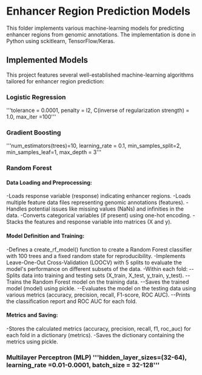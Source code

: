 # Enhancer Region Prediction Models

This folder implements various machine-learning models for predicting enhancer regions from genomic annotations. 
The implementation is done in Python using sckitlearn, TensorFlow/Keras.

## Implemented Models 

This project features several well-established machine-learning algorithms tailored for enhancer region prediction: 
### Logistic Regression 
'''tolerance = 0.0001, penalty = l2, C(inverse of regularization strength) = 1.0, max_iter =100'''

### Gradient Boosting 
'''num_estimators(trees)=10, learning_rate = 0.1, min_samples_split=2, min_samples_leaf=1, max_depth = 3'''

### Random Forest 

#### Data Loading and Preprocessing:
-Loads response variable (response) indicating enhancer regions.
-Loads multiple feature data files representing genomic annotations (features).
-Handles potential issues like missing values (NaNs) and infinities in the data.
-Converts categorical variables (if present) using one-hot encoding.
-Stacks the features and response variable into matrices (X and y).

#### Model Definition and Training:
-Defines a create_rf_model() function to create a Random Forest classifier with 100 trees and a fixed random state for reproducibility.
-Implements Leave-One-Out Cross-Validation (LOOCV) with 5 splits to evaluate the model's performance on different subsets of the data.
-Within each fold:
--Splits data into training and testing sets (X_train, X_test, y_train, y_test).
--Trains the Random Forest model on the training data.
--Saves the trained model (model) using pickle.
--Evaluates the model on the testing data using various metrics (accuracy, precision, recall, F1-score, ROC AUC).
--Prints the classification report and ROC AUC for each fold.

#### Metrics and Saving:
-Stores the calculated metrics (accuracy, precision, recall, f1, roc_auc) for each fold in a dictionary (metrics).
-Saves the dictionary containing the metrics using pickle.

### Multilayer Perceptron (MLP) '''hidden_layer_sizes=(32-64), learning_rate =0.01-0.0001, batch_size = 32-128'''
